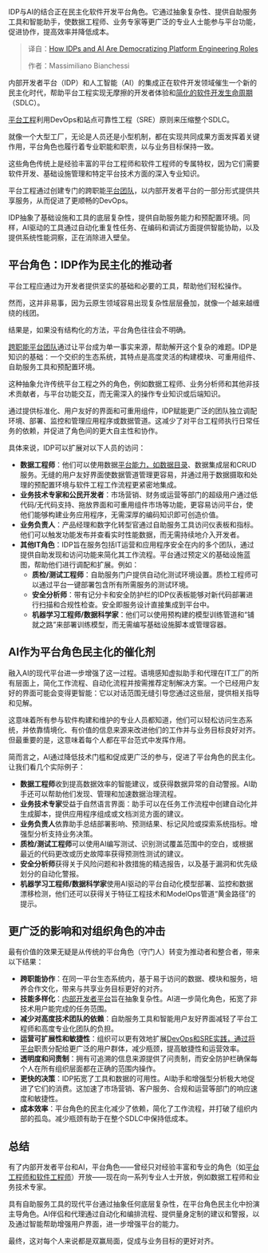 
<!--
title: IDP与AI：平台工程的“民主化”革命
cover: https://cdn.thenewstack.io/media/2025/10/89ff9ba8-self-service2.png
summary: IDP与AI的结合正在民主化软件开发平台角色。它通过抽象复杂性、提供自助服务工具和智能助手，使数据工程师、业务专家等更广泛的专业人士能参与平台功能，促进协作，提高效率并降低成本。
-->

IDP与AI的结合正在民主化软件开发平台角色。它通过抽象复杂性、提供自助服务工具和智能助手，使数据工程师、业务专家等更广泛的专业人士能参与平台功能，促进协作，提高效率并降低成本。

> 译自：[How IDPs and AI Are Democratizing Platform Engineering Roles](https://thenewstack.io/how-idps-and-ai-are-democratizing-platform-engineering-roles/)
> 
> 作者：Massimiliano Bianchessi

内部开发者平台（IDP）和人工智能（AI）的集成正在软件开发领域催生一个新的民主化时代，帮助平台工程实现无摩擦的开发者体验和[简化的软件开发生命周期](https://mia-platform.eu/blog/software-development-lifecycle-sdlc-and-ai/)（SDLC）。

[平台工程](https://thenewstack.io/can-platform-engineering-accelerate-ai-adoption/)利用DevOps和站点可靠性工程（SRE）原则来压缩整个SDLC。

就像一个大型工厂，无论是人员还是小型机制，都在实现共同成果方面发挥着关键作用，平台角色也履行着专业职能和职责，以与业务目标保持一致。

这些角色传统上是经验丰富的平台工程师和软件工程师的专属特权，因为它们需要软件开发、基础设施管理和特定平台技术方面的深入专业知识。

平台工程通过创建专门的跨职能[平台团队](https://thenewstack.io/streamlining-your-platform-teams-workloads/)，以内部开发者平台的一部分形式提供共享服务，从而促进了更顺畅的DevOps。

IDP抽象了基础设施和工具的底层复杂性，提供自助服务能力和预配置环境。同样，AI驱动的工具通过自动化重复性任务、在编码和调试方面提供智能协助，以及提供系统性能洞察，正在消除进入壁垒。

## 平台角色：IDP作为民主化的推动者

平台工程应通过为开发者提供坚实的基础和必要的工具，帮助他们轻松操作。

然而，这并非易事，因为云原生领域容易出现复杂性层层叠加，就像一个越来越缠绕的线团。

结果是，如果没有结构化的方法，平台角色往往会不明确。

[跨职能平台团队](https://mia-platform.eu/blog/team-topologies-to-structure-a-platform-team/)通过让平台成为单一事实来源，帮助解开这个复杂的难题。IDP是知识的基础：一个交织的生态系统，其特点是高度灵活的构建模块、可重用组件、自助服务工具和预配置环境。

这种抽象允许传统平台工程之外的角色，例如数据工程师、业务分析师和其他非技术贡献者，与平台功能交互，而无需深入的操作专业知识或后端知识。

通过提供标准化、用户友好的界面和可重用组件，IDP赋能更广泛的团队独立调配环境、部署、监控和管理应用程序或数据管道。这减少了对平台工程师执行日常任务的依赖，并促进了角色间的更大自主性和协作。

具体来说，IDP可以扩展对以下人员的访问：

*   **数据工程师**：他们可以使用数据[平台能力，如数据目录](https://thenewstack.io/what-is-a-software-catalog-and-why-should-you-have-one/)、数据集成层和CRUD服务。无缝的用户友好界面使数据管道管理更容易，并通过用于数据摄取和处理的预配置环境与软件工程工作流程更紧密地集成。
*   **业务技术专家和公民开发者**：市场营销、财务或运营等部门的超级用户通过低代码/无代码支持、拖放界面和可重用组件市场等功能，更容易访问平台，使他们能够构建业务应用程序，无需深厚的编码知识即可创造价值。
*   **业务负责人**：产品经理和数字化转型官通过自助服务工具访问仪表板和指标。他们可以触发功能发布并查看实时性能数据，而无需持续地介入开发者。
*   **其他IT角色**：IDP旨在服务包括IT运营和应用程序安全在内的多个团队，通过提供自助发现和访问功能来简化其工作流程。平台通过预定义的基础设施蓝图，帮助他们进行调配和扩展。例如：
    *   **质检/测试工程师**：自助服务门户提供自动化测试环境设置。质检工程师可以通过平台一键部署包含所有所需服务的测试环境。
    *   **安全分析师**：带有记分卡和安全防护栏的IDP仪表板能够对新代码部署进行扫描和合规性检查。安全即服务设计直接集成到平台中。
    *   **机器学习工程师/数据科学家**：他们可以使用预构建的模型训练管道和“铺就之路”来部署训练模型，而无需编写基础设施脚本或管理容器。

## AI作为平台角色民主化的催化剂

融入AI的现代平台进一步增强了这一过程。语境感知虚拟助手和代理在IT工厂的所有层面上，简化工作流程、自动化流程并按需推荐定制解决方案。一个已经用户友好的界面可能会变得更智能：它以对话范围无缝引导您通过这些层，提供相关指导和见解。

这意味着所有参与软件构建和维护的专业人员都知道，他们可以轻松访问生态系统，并依靠情境化、有价值的信息来源来改进他们的工作并与业务目标良好对齐。但最重要的是，这意味着每个人都在平台范式中发挥作用。

简而言之，AI通过降低技术门槛和促成更广泛的参与，促进了平台角色的民主化。让我们看几个实际例子：

*   **数据工程师**收到提高数据效率的智能建议，或获得数据异常的自动警报。AI助手还可以帮助他们发现、管理和加速数据治理流程。
*   **业务技术专家**受益于自然语言界面：助手可以在任务工作流程中创建自动化并生成脚本，提供应用程序组成或文档浏览方面的建议。
*   **业务负责人**依靠助手总结部署影响、预测结果、标记风险或探索系统指标。增强型分析支持业务决策。
*   **质检/测试工程师**可以使用AI编写测试、识别测试覆盖范围中的空白，或根据最近的代码更改或历史故障率获得预测性测试的建议。
*   **安全分析师**获得关于风险问题和补救措施的精选报告，以及基于漏洞和优先级划分的自动化警报。
*   **机器学习工程师/数据科学家**使用AI驱动的平台自动化模型部署、监控和数据漂移检测，他们还可以获得关于特征工程技术和ModelOps管道“黄金路径”的提示。

## 更广泛的影响和对组织角色的冲击

最有价值的效果无疑是从传统的平台角色（守门人）转变为推动者和整合者，带来以下结果：

*   **跨职能协作**：在同一平台生态系统内，基于易于访问的数据、模块和服务，培养合作文化，带来与共享业务目标更好的对齐。
*   **技能多样化**：[内部开发者平台](https://thenewstack.io/internal-developer-portal-vs-platform-whats-the-difference/)旨在抽象复杂性。AI进一步简化角色，拓宽了非技术用户能完成的任务范围。
*   **减少对高度技术团队的依赖**：自助服务工具和智能用户友好界面减轻了平台工程师和高度专业化团队的负担。
*   **运营可扩展性和敏捷性**：组织可以更有效地扩展[DevOps和SRE实践，通过将平台](https://thenewstack.io/platform-teams-start-small-to-win-big/)职责分配给更广泛的用户群体，减少瓶颈，提高敏捷性和运营效率。
*   **透明度和问责制**：拥有可追溯的信息来源提供了问责制，而安全防护栏确保每个人在所有组织层面都在正确的范围内操作。
*   **更快的决策**：IDP拓宽了工具和数据的可用性。AI助手和增强型分析极大地促进了它们的消费。这加速了市场营销、客户服务、合规和运营等部门的响应速度和敏捷性。
*   **成本效率**：平台角色的民主化减少了依赖，简化了工作流程，并打破了组织内部的孤岛。减少瓶颈有助于在整个SDLC中保持低成本。

## 总结

有了内部开发者平台和AI，平台角色——曾经只对经验丰富和专业的角色（如[平台工程师和软件工程师](https://thenewstack.io/integrating-ai-to-make-platform-engineering-intelligent/)）开放——现在向一系列专业人士开放，例如数据工程师和业务技术专家。

具有自助服务工具的现代平台通过抽象任何底层复杂性，在平台角色民主化中扮演主导角色。AI伴侣和代理通过自动化和编排流程、提供量身定制的建议和警报，以及通过智能帮助增强用户界面，进一步增强平台的能力。

最终，这对每个人来说都是双赢局面，促成与业务目标的更好对齐。